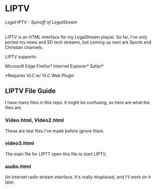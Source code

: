 # LIPTV
###### Legal IPTV - Spinoff of LegalStream

LIPTV is an HTML interface for my LegalStream playist. So far, I've only ported my news and SD tech streams, but coming up next are Sports and Christian channels.

LIPTV supports:

Microsoft Edge
Firefox*
Internet Explorer*
Safari*

*Requires VLC w/ VLC Web Plugin

## LIPTV File Guide
I have many files in this repo. It might be confusing, so here are what the files are.

### Video.html, Video2.html
These are test files I've made before ignore them.

### video3.html
The main file for LIPTT open this file to start LIPTV.

### audio.html
An internet radio stream interface. It's really misplaced, and I'll work on it later.

